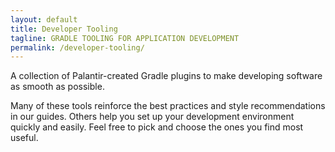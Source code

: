 ```yaml
---
layout: default
title: Developer Tooling
tagline: GRADLE TOOLING FOR APPLICATION DEVELOPMENT
permalink: /developer-tooling/
---
```


A collection of Palantir-created Gradle plugins to make developing software as
smooth as possible.

Many of these tools reinforce the best practices and style recommendations in
our guides. Others help you set up your development environment quickly and
easily. Feel free to pick and choose the ones you find most useful.
